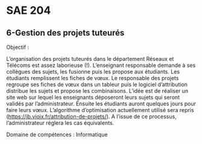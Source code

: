 # SAE 204

## 6-Gestion des projets tuteurés

Objectif :

L’organisation des projets tuteurés dans le département Réseaux et Télécoms est assez laborieuse (!).
L’enseignant responsable demande à ses collègues des sujets, les fusionne puis les propose aux étudiants.
Les étudiants remplissent les fiches de vœux. Le responsable des projets regroupe ses fiches de vœux dans
un tableur puis le logiciel d’attribution distribue les sujets et propose les combinaisons.
L’idée est de réaliser un site web sur lequel les enseignants déposeront leurs sujets qui seront validés par
l’administrateur. Ensuite les étudiants auront quelques jours pour faire leurs vœux. L’algorithme
d’optimisation actuellement utilisé sera repris (https://jb.vioix.fr/attribution-de-projets/). A l’issue de ce
processus, l’administrateur réglera les cas équivalents.

Domaine de compétences : Informatique
